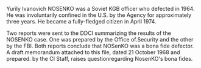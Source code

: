 Yurily Ivanovich NOSENKO was a Soviet KGB officer who defected in 1964. He was involuntarily confined in the U.S. by the Agency for approximately three years. He became a fully-fledged citizen in April 1974.

Two reports were sent to the DDCI summarizing the results of the NOSENKO case. One was prepared by the Office of.Security and the other by the FBI. Both reports conclude that NOSenKO was a bona fide defector. A draft.memorandum attached to this file, dated 21 October 1968 and prepared. by the CI Staff, raises questionregarding NosenKO's bona fides.